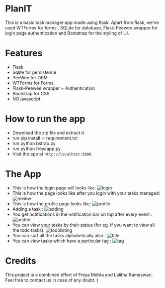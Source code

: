 # PlanIT
This is a basic task manager app made using flask. Apart from flask, we've used WTForms for forms , SQLite for database, Flask-Peewee wrapper for login page authentication and Bootstrap for the styling of UI.

# Features 
  * Flask
  * Sqlite for persistence
  * PeeWee for ORM
  * WTForms for Forms
  * Flask-Peewee wrapper + Authentication
  * Bootstrap for CSS
  * NO javascript

# How to run the app
  * Download the zip file and extract it
  * run pip install -r requirement.txt
  * run python bstrap.py
  * run python freyaapp.py
  * Visit the app at `http://localhost:5000`.

# The App
  * This is how the login page will looks like:
  ![login](https://user-images.githubusercontent.com/36432258/39486146-c156f5a4-4d98-11e8-86c1-19afc98859d5.png)
  * This is how the page looks like after you login with your tasks managed: 
  ![review](https://user-images.githubusercontent.com/36432258/39486695-ab7de146-4d9a-11e8-8150-3c93853279ad.png)
  * This is how the profile page looks like: 
  ![profile](https://user-images.githubusercontent.com/36432258/39486702-af0c14e0-4d9a-11e8-96ff-fe2a6b38b48c.png)
  * Adding a task : 
  ![adding](https://user-images.githubusercontent.com/36432258/39486720-ba7d8da4-4d9a-11e8-900d-8f7c156fab32.png)
  * You get notifications in the notification bar on top after every event :
  ![added](https://user-images.githubusercontent.com/36432258/39486723-be62c074-4d9a-11e8-9175-b6066e921536.png)
  * You can view your tasks by their status (for eg. if you want to view all the todo tasks):
  ![todolisting](https://user-images.githubusercontent.com/36432258/39486714-b794bd06-4d9a-11e8-8dde-d70d1ef0c2ea.png)
  * You can sort all the tasks alphabetically also :
  ![title](https://user-images.githubusercontent.com/36432258/39486710-b484cc32-4d9a-11e8-94f2-6bbd4194e990.png)
  * You can view tasks which have a particular tag :
  ![tag](https://user-images.githubusercontent.com/36432258/39486707-b11e3f56-4d9a-11e8-81f5-1ef596ae5e1c.png)

# Credits 
  This project is a combined effort of Freya Mehta and Lalitha Kameswari.
  Feel free to contact us in case of any doubt :) 
